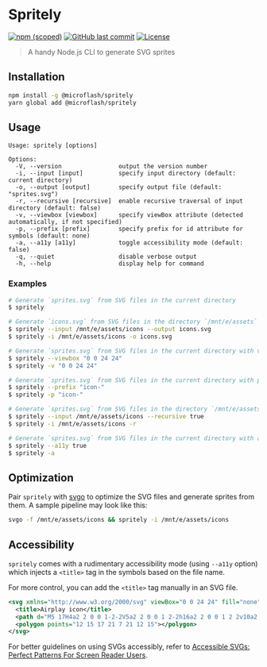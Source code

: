 # Spritely

[![npm (scoped)](https://img.shields.io/npm/v/@microflash/spritely)](https://www.npmjs.com/package/@microflash/spritely)
[![GitHub last commit](https://img.shields.io/github/last-commit/Microflash/spritely)](https://github.com/Microflash/spritely/commits/main)
[![License](https://img.shields.io/github/license/Microflash/spritely)](./LICENSE.md)

> A handy Node.js CLI to generate SVG sprites

## Installation

```sh
npm install -g @microflash/spritely
yarn global add @microflash/spritely
```

## Usage

```
Usage: spritely [options]

Options:
  -V, --version                output the version number
  -i, --input [input]          specify input directory (default: current directory)
  -o, --output [output]        specify output file (default: "sprites.svg")
  -r, --recursive [recursive]  enable recursive traversal of input directory (default: false)
  -v, --viewbox [viewbox]      specify viewBox attribute (detected automatically, if not specified)
  -p, --prefix [prefix]        specify prefix for id attribute for symbols (default: none)
  -a, --a11y [a11y]            toggle accessibility mode (default: false)
  -q, --quiet                  disable verbose output
  -h, --help                   display help for command
```

### Examples

```sh
# Generate `sprites.svg` from SVG files in the current directory
$ spritely

# Generate `icons.svg` from SVG files in the directory `/mnt/e/assets`
$ spritely --input /mnt/e/assets/icons --output icons.svg
$ spritely -i /mnt/e/assets/icons -o icons.svg

# Generate `sprites.svg` from SVG files in the current directory with viewBox `0 0 24 24`
$ spritely --viewbox "0 0 24 24"
$ spritely -v "0 0 24 24"

# Generate `sprites.svg` from SVG files in the current directory with prefix `icon-`
$ spritely --prefix "icon-"
$ spritely -p "icon-"

# Generate `sprites.svg` from SVG files in the directory `/mnt/e/assets` and the directories within it
$ spritely --input /mnt/e/assets/icons --recursive true
$ spritely -i /mnt/e/assets/icons -r

# Generate `sprites.svg` from SVG files in the current directory with accessibility mode
$ spritely --a11y true
$ spritely -a
```

## Optimization

Pair `spritely` with [svgo](https://github.com/svg/svgo) to optimize the SVG files and generate sprites from them. A sample pipeline may look like this:

```sh
svgo -f /mnt/e/assets/icons && spritely -i /mnt/e/assets/icons
```

## Accessibility

`spritely` comes with a rudimentary accessibility mode (using `--a11y` option) which injects a `<title>` tag in the symbols based on the file name. 

For more control, you can add the `<title>` tag manually in an SVG file.

```xml
<svg xmlns="http://www.w3.org/2000/svg" viewBox="0 0 24 24" fill="none" stroke="currentColor" stroke-width="2" stroke-linecap="round" stroke-linejoin="round">
  <title>Airplay icon</title>
  <path d="M5 17H4a2 2 0 0 1-2-2V5a2 2 0 0 1 2-2h16a2 2 0 0 1 2 2v10a2 2 0 0 1-2 2h-1"></path>
  <polygon points="12 15 17 21 7 21 12 15"></polygon>
</svg>
```

For better guidelines on using SVGs accessibly, refer to [Accessible SVGs: Perfect Patterns For Screen Reader Users](https://www.smashingmagazine.com/2021/05/accessible-svg-patterns-comparison/).
